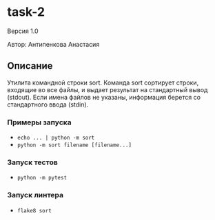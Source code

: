# task-2
Версия 1.0

Автор: Антипенкова Анастасия

## Описание
Утилита командной строки sort. Команда sort сортирует строки, входящие во все файлы, и выдает результат на стандартный вывод (stdout). Если имена файлов не указаны, информация берется со стандартного ввода (stdin).

### Примеры запуска
* `echo ... | python -m sort`
* `python -m sort filename [filename...]`

### Запуск тестов
* `python -m pytest`

### Запуск линтера
* `flake8 sort`